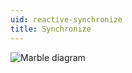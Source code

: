 ```yaml
---
uid: reactive-synchronize
title: Synchronize
---
```


![Marble diagram](~/images/reactive-synchronize.svg)
